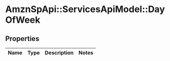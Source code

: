 # AmznSpApi::ServicesApiModel::DayOfWeek

## Properties
Name | Type | Description | Notes
------------ | ------------- | ------------- | -------------

